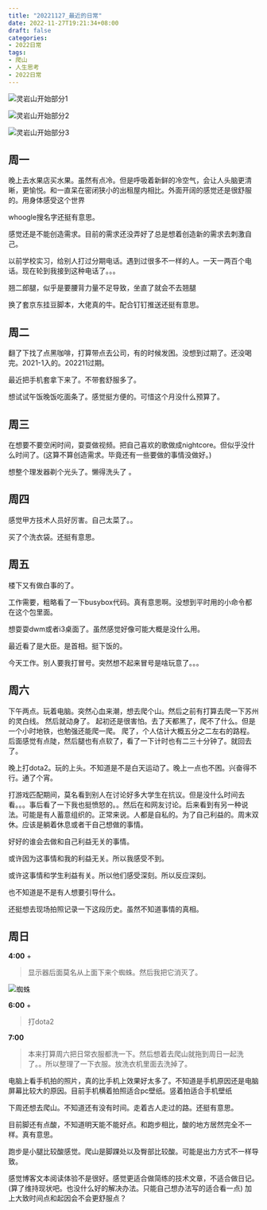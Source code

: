 ```yaml
---
title: "20221127_最近的日常"
date: 2022-11-27T19:21:34+08:00
draft: false
categories:
- 2022日常
tags:
- 爬山
- 人生思考
- 2022日常
---
```


![灵岩山开始部分1](https://raw.githubusercontent.com/nianyisi/20220717/main/11/IMG_20221126_154114146_HDR.jpg)



![灵岩山开始部分2](https://raw.githubusercontent.com/nianyisi/20220717/main/11/IMG_20221126_152612642_HDR.jpg)


![灵岩山开始部分3](https://raw.githubusercontent.com/nianyisi/20220717/main/11/IMG_20221126_154242382.jpg)





## 周一
晚上去水果店买水果。虽然有点冷。但是呼吸着新鲜的冷空气，会让人头脑更清晰，更愉悦。和一直呆在密闭狭小的出租屋内相比。外面开阔的感觉还是很舒服的。用身体感受这个世界

whoogle搜名字还挺有意思。

感觉还是不能创造需求。目前的需求还没弄好了总是想着创造新的需求去刺激自己。

以前学校实习，给别人打过分期电话。遇到过很多不一样的人。一天一两百个电话。现在轮到我接到这种电话了。。。

翘二郎腿，似乎是要腰背力量不足导致，坐直了就会不去翘腿

换了套京东挂豆脚本，大佬真的牛。配合钉钉推送还挺有意思。

## 周二

翻了下找了点黑咖啡，打算带点去公司，有的时候发困。没想到过期了。还没喝完。2021-1入的。202211过期。

最近把手机套拿下来了。不带套舒服多了。

想试试午饭晚饭吃面条了。感觉挺方便的。可惜这个月没什么预算了。



## 周三


在想要不要空闲时间，耍耍做视频。把自己喜欢的歌做成nightcore。但似乎没什么时间了。(这算不算创造需求。毕竟还有一些要做的事情没做好。)

想整个理发器剃个光头了。懒得洗头了 。




## 周四

感觉甲方技术人员好厉害。自己太菜了。。

买了个洗衣袋。还挺有意思。



## 周五

楼下又有做白事的了。

工作需要，粗略看了一下busybox代码。真有意思啊。没想到平时用的小命令都在这个包里面。

想耍耍dwm或者i3桌面了。虽然感觉好像可能大概是没什么用。

最近看了是大臣。是首相。挺下饭的。

今天工作。别人要我打冒号。突然想不起来冒号是啥玩意了。。。

## 周六

下午两点。玩着电脑。突然心血来潮，想去爬个山。然后之前有打算去爬一下苏州的灵白线。 然后就动身了。   起初还是很害怕。去了天都黑了，爬不了什么。但是一个小时地铁，也勉强还能爬一爬。  爬了，个人估计大概五分之二左右的路程。后面感觉有点陡，然后腿也有点软了，看了一下计时也有二三十分钟了。就回去了。

晚上打dota2。玩的上头。不知道是不是白天运动了。晚上一点也不困。兴奋得不行。通了个宵。

打游戏匹配期间，莫名看到别人在讨论好多大学生在抗议。但是没什么时间去看。。。事后看了一下我也挺愤怒的。。然后在和网友讨论。后来看到有另一种说法。可能是有人蓄意组织的。正常来说。人都是自私的。为了自己利益的。周末双休。应该是躺着休息或者干自己想做的事情。

好好的谁会去做和自己利益无关的事情。

或许因为这事情和我的利益无关。所以我感受不到。

或许这事情和学生利益有关。所以他们感受深刻。所以反应深刻。

也不知道是不是有人想要引导什么。

还挺想去现场拍照记录一下这段历史。虽然不知道事情的真相。







## 周日

**4:00** + 

> 显示器后面莫名从上面下来个蜘蛛。然后我把它消灭了。

![蜘蛛](https://raw.githubusercontent.com/nianyisi/20220717/main/11/IMG_20221126_175526643.jpg)



**6:00** + 

> 打dota2
> 
> 

**7:00**
>  本来打算周六把日常衣服都洗一下。然后想着去爬山就拖到周日一起洗了。。所以整理了一下衣服。放洗衣机里面去洗掉了。


电脑上看手机拍的照片，真的比手机上效果好太多了。不知道是手机原因还是电脑屏幕比较大的原因。目前手机横着拍照适合pc壁纸。竖着拍适合手机壁纸

下周还想去爬山。不知道还有没有时间。走着古人走过的路。还挺有意思。


目前脚还有点酸，不知道明天能不能好点。和跑步相比，酸的地方居然完全不一样。真有意思。

跑步是小腿比较酸感觉。爬山是脚踝处以及臀部比较酸。可能是出力方式不一样导致。

感觉博客文本阅读体验不是很好。感觉更适合做简练的技术文章，不适合做日记。(算了维持现状吧。也没什么好的解决办法。只能自己想办法写的适合看一点) 加上大致时间点和起因会不会更舒服点？



